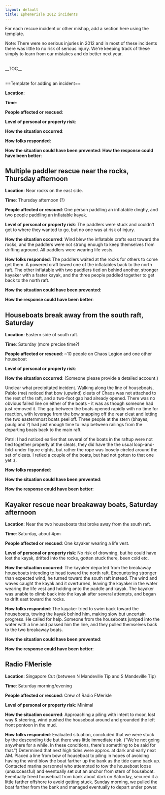 ```yaml
---
layout: default
title: Ephemerisle 2012 incidents
---
```


For each rescue incident or other mishap, add a section here using the
template.

Note: There were no serious injuries in 2012 and in most of these
incidents there was little to no risk of serious injury. We're keeping
track of these simply to learn from our mistakes and do better next
year.

\
\_\_TOC\_\_

\
==Template for adding an incident==

**Location**:

**Time**:

**People affected or rescued**:

**Level of personal or property risk**:

**How the situation occurred**:

**How folks responded**:

**How the situation could have been prevented**: **How the response
could have been better**:

Multiple paddler rescue near the rocks, Thursday afternoon
----------------------------------------------------------

**Location**: Near rocks on the east side.

**Time**: Thursday afternoon (?)

**People affected or rescued**: One person paddling an inflatable
dinghy, and two people paddling an inflatable kayak.

**Level of personal or property risk**: The paddlers were stuck and
couldn't get to where they wanted to go, but no one was at risk of
injury.

**How the situation occurred**: Wind blew the inflatable crafts east
toward the rocks, and the paddlers were not strong enough to keep
themselves from drifting aground. All paddlers were wearing life vests.

**How folks responded**: The paddlers waited at the rocks for others to
come get them. A powered craft towed one of the inflatables back to the
north raft. The other inflatable with two paddlers tied on behind
another, stronger kayaker with a faster kayak, and the three people
paddled together to get back to the north raft.

**How the situation could have been prevented**:

**How the response could have been better**:

Houseboats break away from the south raft, Saturday
---------------------------------------------------

**Location**: Eastern side of south raft.

**Time**: Saturday (more precise time?)

**People affected or rescued**: \~10 people on Chaos Legion and one
other houseboat

**Level of personal or property risk**:

**How the situation occurred**: (Someone please provide a detailed
account.)

Unclear what precipitated incident. Walking along the line of
houseboats, Pablo (me) noticed that bow (upwind) cleats of Chaos was not
attached to the rest of the raft, and a two-foot gap had already opened.
There was no obvious failed line on either of the boats - it was as
though someone had just removed it. The gap between the boats opened
rapidly with no time for reaction, with leverage from the bow snapping
off the rear cleat and letting the two easternmost boats peel off. Three
people at the stern (bhayes, paulg and ?) had just enough time to leap
between railings from the departing boats back to the main raft.

Patri: I had noticed earlier that several of the boats in the raftup
were not tied together properly at the cleats, they did have the the
usual loop-and-fold-under figure eights, but rather the rope was loosely
circled around the set of cleats. I retied a couple of the boats, but
had not gotten to that one yet :(.

**How folks responded**:

**How the situation could have been prevented**:

**How the response could have been better**:

Kayaker rescue near breakaway boats, Saturday afternoon
-------------------------------------------------------

**Location**: Near the two houseboats that broke away from the south
raft.

**Time**: Saturday, about 4pm

**People affected or rescued**: One kayaker wearing a life vest.

**Level of personal or property risk**: No risk of drowning, but he
could have lost the kayak, drifted into the rocks, gotten stuck there,
been cold etc.

**How the situation occurred**: The kayaker departed from the breakaway
houseboats intending to head toward the north raft. Encountering
stronger than expected wind, he turned toward the south raft instead.
The wind and waves caught the kayak and it overturned, leaving the
kayaker in the water wearing the life vest and holding onto the paddle
and kayak. The kayaker was unable to climb back into the kayak after
several attempts, and began to drift east toward the rocks.

**How folks responded**: The kayaker tried to swim back toward the
houseboats, towing the kayak behind him, making slow but uncertain
progress. He called for help. Someone from the houseboats jumped into
the water with a line and passed him the line, and they pulled
themselves back to the two breakaway boats.

**How the situation could have been prevented**:

**How the response could have been better**:

Radio FMerisle
--------------

**Location**: Singapore Cut (between N Mandeville Tip and S Mandeville
Tip)

**Time**: Saturday morning/evening

**People affected or rescued**: Crew of Radio FMerisle

**Level of personal or property risk**: Minimal

**How the situation occurred**: Approaching a piling with intent to
moor, lost way & steering, wind pushed the houseboat around and grounded
the left front pontoon in the mud.

**How folks responded**: Evaluated situation, concluded that we were
stuck by the descending tide but there was little immediate risk.
("We're not going anywhere for a while. In these conditions, there's
something to be said for that.") Determined that next high tides were
approx. at dark and early next AM. Placed a line from bow of houseboat
to piling in hopes of avoiding having the wind blow the boat farther up
the bank as the tide came back up. Contacted marina personnel who
attempted to tow the houseboat loose (unsuccessful) and eventually set
out an anchor from stern of houseboat. Eventually freed houseboat from
bank about dark on Saturday, secured it a little farther offshore to
avoid getting stuck. Sunday morning, we pulled the boat farther from the
bank and managed eventually to depart under power.
